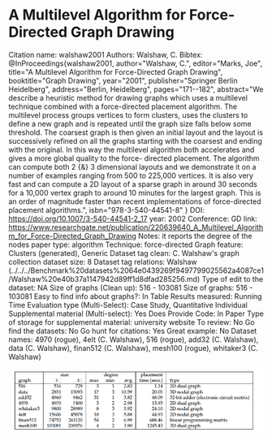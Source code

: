 # A Multilevel Algorithm for Force-Directed Graph Drawing

Citation name: walshaw2001
Authors: Walshaw, C.
Bibtex: @InProceedings{walshaw2001,
author="Walshaw, C.",
editor="Marks, Joe",
title="A Multilevel Algorithm for Force-Directed Graph Drawing",
booktitle="Graph Drawing",
year="2001",
publisher="Springer Berlin Heidelberg",
address="Berlin, Heidelberg",
pages="171--182",
abstract="We describe a heuristic method for drawing graphs which uses a multilevel technique combined with a force-directed placement algorithm. The multilevel process groups vertices to form clusters, uses the clusters to define a new graph and is repeated until the graph size falls below some threshold. The coarsest graph is then given an initial layout and the layout is successively refined on all the graphs starting with the coarsest and ending with the original. In this way the multilevel algorithm both accelerates and gives a more global quality to the force- directed placement. The algorithm can compute both 2 {\&} 3 dimensional layouts and we demonstrate it on a number of examples ranging from 500 to 225,000 vertices. It is also very fast and can compute a 2D layout of a sparse graph in around 30 seconds for a 10,000 vertex graph to around 10 minutes for the largest graph. This is an order of magnitude faster than recent implementations of force-directed placement algorithms.",
isbn="978-3-540-44541-8"
}
DOI: https://doi.org/10.1007/3-540-44541-2_17
year: 2002
Conference: GD
link: https://www.researchgate.net/publication/220639640_A_Multilevel_Algorithm_for_Force-Directed_Graph_Drawing
Notes: it reports the degree of the nodes
paper type: algorithm
Technique: force-directed
Graph feature: Clusters (generated), Generic
Dataset tag clean: C. Walshaw's graph collection
dataset size: 8
Dataset tag relations: Walshaw (../../../Benchmark%20datasets%2064e0439269f9497799025562a4087ce1/Walshaw%20e40b37a1147942d89ff1d8dfad285256.md)
Type of edit to the dataset: NA
Size of graphs (Clean up): 516 - 103081
Size of graphs: 516 - 103081
Easy to find info about graphs?: In Table
Results measured: Running Time
Evaluation type (Multi-Select): Case Study, Quantitative Individual
Supplemental material (Multi-select): Yes
Does Provide Code: In Paper
Type of storage for supplemental material: university website
To review: No
Go find the datasets: No
Go hunt for citations: Yes
Great example: No
Dataset names: 4970 (rogue), 4elt (C. Walshaw), 516 (rogue), add32 (C. Walshaw), data (C. Walshaw), finan512 (C. Walshaw), mesh100 (rogue), whitaker3 (C. Walshaw)

![Untitled](A%20Multilevel%20Algorithm%20for%20Force-Directed%20Graph%20Dr%20234ec1ad86724e0baed5830877d0c70d/Untitled.png)